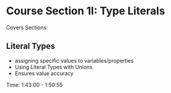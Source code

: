 # Course Section 1I: Type Literals

Covers Sections:

## Literal Types

- assigning specific values to variables/properties
- Using Literal Types with Unions
- Ensures value accuracy

Time: 1:43:00 - 1:50:55
